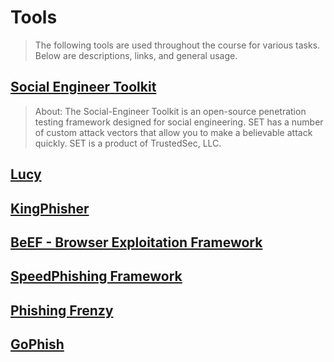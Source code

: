 # Tools
> The following tools are used throughout the course for various tasks. Below are descriptions, links, and general usage.

## [Social Engineer Toolkit](https://github.com/trustedsec/social-engineer-toolkit)
> About: The Social-Engineer Toolkit is an open-source penetration testing framework designed for social engineering. SET has a number of custom attack vectors that allow you to make a believable attack quickly. SET is a product of TrustedSec, LLC.

## [Lucy](https://www.lucysecurity.com/en/)
> 

## [KingPhisher](https://github.com/securestate/king-phisher)
> 

## [BeEF - Browser Exploitation Framework](http://beefproject.com/)
> 

## [SpeedPhishing Framework](https://github.com/tatanus/SPF)
> 

## [Phishing Frenzy](https://github.com/pentestgeek/phishing-frenzy)
> 

## [GoPhish](https://getgophish.com/)
> 
